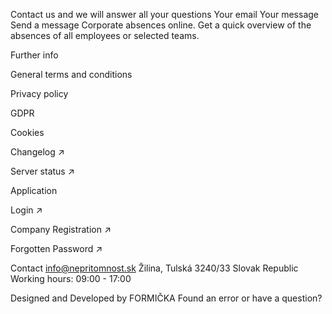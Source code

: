 Contact us and we will answer all your questions Your email Your message Send a message Corporate absences online. Get a quick overview of the absences of all employees or selected teams. 

Further info 

General terms and conditions 

Privacy policy 

GDPR 

Cookies 

Changelog ↗ 

Server status ↗

Application 

Login ↗ 

Company Registration ↗ 

Forgotten Password ↗

Contact info@nepritomnost.sk Žilina, Tulská 3240/33 Slovak Republic Working hours: 09:00 - 17:00

Designed and Developed by FORMIČKA Found an error or have a question?
